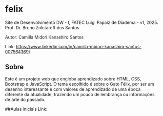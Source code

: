# felix
Site de Desenvolvimento DW - I, FATEC Luigi Papaiz de Diadema - v1, 2025.
Prof. Dr. Bruno Zolotareff dos Santos

Autor: Camilla Midori Kanashiro Santos

Link: https://www.linkedin.com/in/camilla-midori-kanashiro-santos-007564369/

## Sobre
Este é um projeto web que engloba aprendizado sobre HTML, CSS, Bootstrap e JavaScript. O tema escolhido é sobre o Gato Félix, por ser um desenho interessante e com valores de aprendizado de uma época diferente da atualidade, trazendo um pouco de lembrança ou informações de arte do passado.


##Aulas iniciais
Link:
